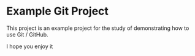 # Example Git Project

This project is an example project for the study of demonstrating how to use Git / GitHub.

I hope you enjoy it